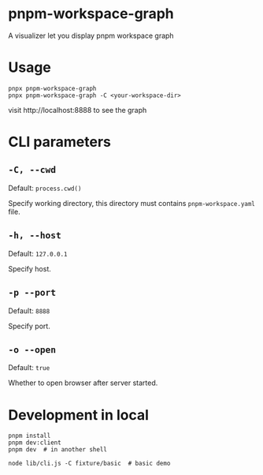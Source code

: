 # pnpm-workspace-graph

A visualizer let you display pnpm workspace graph

# Usage

```
pnpx pnpm-workspace-graph
pnpx pnpm-workspace-graph -C <your-workspace-dir>
```

visit http://localhost:8888 to see the graph

# CLI parameters

## `-C, --cwd`

Default: `process.cwd()`

Specify working directory, this directory must contains `pnpm-workspace.yaml` file.

## `-h, --host`

Default: `127.0.0.1`

Specify host.

## `-p --port`

Default: `8888`

Specify port.

## `-o --open`

Default: `true`

Whether to open browser after server started.

# Development in local

```shell
pnpm install
pnpm dev:client
pnpm dev  # in another shell

node lib/cli.js -C fixture/basic  # basic demo
```
